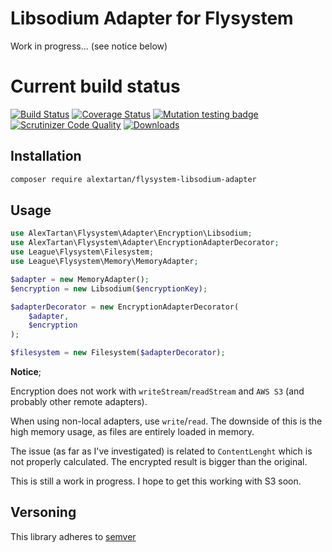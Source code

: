# Libsodium Adapter for Flysystem

Work in progress... (see notice below)

Current build status
===

[![Build Status](https://travis-ci.org/alextartan/flysystem-libsodium-adapter.svg?branch=master)](https://travis-ci.org/alextartan/flysystem-libsodium-adapter)
[![Coverage Status](https://coveralls.io/repos/github/alextartan/flysystem-libsodium-adapter/badge.svg?branch=master)](https://coveralls.io/github/alextartan/flysystem-libsodium-adapter?branch=master)
[![Mutation testing badge](https://badge.stryker-mutator.io/github.com/alextartan/flysystem-libsodium-adapter/master)](https://stryker-mutator.github.io)
[![Scrutinizer Code Quality](https://scrutinizer-ci.com/g/alextartan/flysystem-libsodium-adapter/badges/quality-score.png?b=master)](https://scrutinizer-ci.com/g/alextartan/flysystem-libsodium-adapter/?branch=master)
[![Downloads](https://img.shields.io/badge/dynamic/json.svg?url=https://repo.packagist.org/packages/alextartan/flysystem-libsodium-adapter.json&label=Downloads&query=$.package.downloads.total&colorB=orange)](https://packagist.org/packages/alextartan/flysystem-libsodium-adapter)

## Installation

```bash
composer require alextartan/flysystem-libsodium-adapter
```

## Usage

```php
use AlexTartan\Flysystem\Adapter\Encryption\Libsodium;
use AlexTartan\Flysystem\Adapter\EncryptionAdapterDecorator;
use League\Flysystem\Filesystem;
use League\Flysystem\Memory\MemoryAdapter;

$adapter = new MemoryAdapter();
$encryption = new Libsodium($encryptionKey);

$adapterDecorator = new EncryptionAdapterDecorator(
    $adapter, 
    $encryption
);

$filesystem = new Filesystem($adapterDecorator);
```

**Notice**;

Encryption does not work with `writeStream`/`readStream` and `AWS S3` (and probably other remote adapters). 

When using non-local adapters, use `write`/`read`. The downside of this is the high memory usage, as files 
are entirely loaded in memory.

The issue (as far as I've investigated) is related to `ContentLenght` which is not properly calculated.
The encrypted result is bigger than the original.

This is still a work in progress. I hope to get this working with S3 soon.


## Versoning

This library adheres to [semver](https://semver.org/)